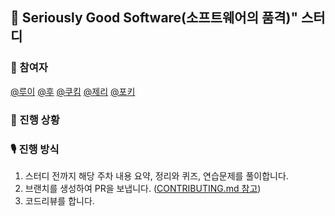 ## 📓 Seriously Good Software(소프트웨어의 품격)" 스터디

### 👫 참여자
[@루이](https://github.com/Louie-03) [@후](https://github.com/who-hoo) [@쿠킴](https://github.com/ku-kim) [@제리](https://github.com/jeremy0405) [@포키](https://github.com/seokho-ham)

### 📖 진행 상황

### 🎙 진행 방식
1. 스터디 전까지 해당 주차 내용 요약, 정리와 퀴즈, 연습문제를 풀이합니다.
2. 브랜치를 생성하여 PR을 보냅니다. ([CONTRIBUTING.md 참고](./CONTRIBUTING.md))
3. 코드리뷰를 합니다.
